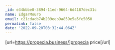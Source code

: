 ```yaml
---
_id: e34bbbe0-3894-11ed-9664-6d4187dec31c
name: EdgarMouro
email: c21cdacb74b209eeb9a859e5a5fe5050
permalink: false
date: '2022-09-20T03:32:44.064Z'
---
```

[url=https://propecia.business/]propecia price[/url]
